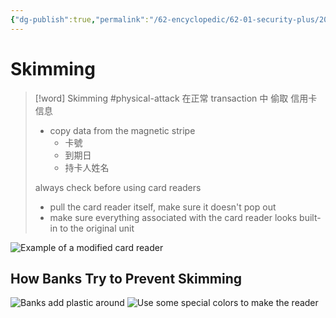 ```yaml
---
{"dg-publish":true,"permalink":"/62-encyclopedic/62-01-security-plus/20220602214930-skimming/","dgHomeLink":true,"dgPassFrontmatter":false}
---
```



# Skimming

>[!word] Skimming #physical-attack 
> 在正常 transaction 中 偷取 信用卡 信息
> - copy data from the magnetic stripe 
>     - 卡號
>     - 到期日
>     - 持卡人姓名
> 
> always check before using card readers 
>  - pull the card reader itself, make sure it doesn't pop out 
>  - make sure everything associated with the card reader looks built-in to the original unit 
<!--ID: 1654406587944-->


![Example of a modified card reader](https://raw.githubusercontent.com/SheepYY039/PicGo-images/main/img/20220602215556.png)

## How Banks Try to Prevent Skimming

![Banks add plastic around](https://raw.githubusercontent.com/SheepYY039/PicGo-images/main/img/20220602215646.png)
![Use some special colors to make the reader](https://raw.githubusercontent.com/SheepYY039/PicGo-images/main/img/20220602215733.png)
